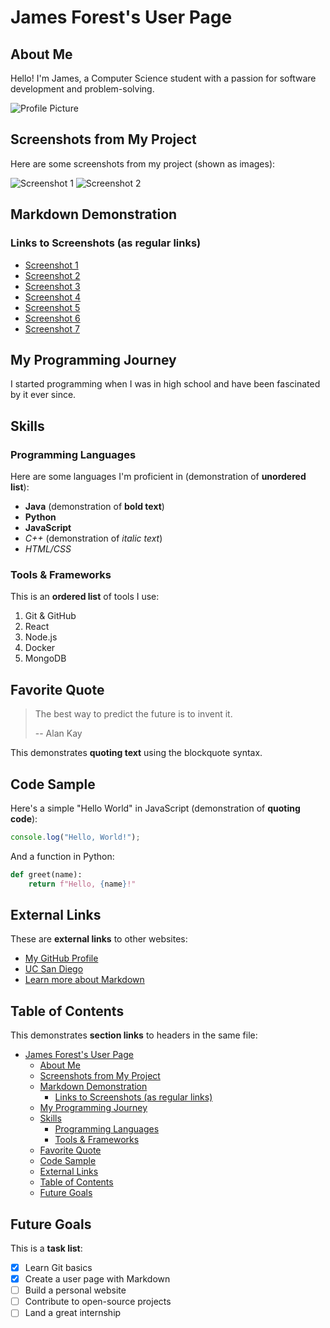# James Forest's User Page

## About Me
Hello! I'm James, a Computer Science student with a passion for software development and problem-solving.

![Profile Picture](https://avatars.githubusercontent.com/u/placeholder-image.jpg)

## Screenshots from My Project
Here are some screenshots from my project (shown as images):

![Screenshot 1](screenshot/截屏2025-04-01%20下午6.15.17.png)
![Screenshot 2](screenshot/截屏2025-04-02%20下午1.09.11.png)

## Markdown Demonstration

### Links to Screenshots (as regular links)
- [Screenshot 1](screenshot/截屏2025-04-01%20下午6.15.17.png)
- [Screenshot 2](screenshot/截屏2025-04-02%20下午1.08.25.png)
- [Screenshot 3](screenshot/截屏2025-04-02%20下午12.59.11.png)
- [Screenshot 4](screenshot/截屏2025-04-02%20下午1.10.39.png)
- [Screenshot 5](screenshot/截屏2025-04-02%20下午1.00.07.png)
- [Screenshot 6](screenshot/截屏2025-04-02%20下午1.00.59.png)
- [Screenshot 7](screenshot/截屏2025-04-02%20下午1.01.24.png)

## My Programming Journey
I started programming when I was in high school and have been fascinated by it ever since. 

## Skills
### Programming Languages
Here are some languages I'm proficient in (demonstration of **unordered list**):
- **Java** (demonstration of **bold text**)
- **Python**
- **JavaScript**
- *C++* (demonstration of *italic text*)
- *HTML/CSS*

### Tools & Frameworks
This is an **ordered list** of tools I use:
1. Git & GitHub
2. React
3. Node.js
4. Docker
5. MongoDB

## Favorite Quote
> The best way to predict the future is to invent it.
> 
> -- Alan Kay

This demonstrates **quoting text** using the blockquote syntax.

## Code Sample
Here's a simple "Hello World" in JavaScript (demonstration of **quoting code**):
```javascript
console.log("Hello, World!");
```

And a function in Python:
```python
def greet(name):
    return f"Hello, {name}!"
```

## External Links
These are **external links** to other websites:
- [My GitHub Profile](https://github.com/jamesforest)
- [UC San Diego](https://ucsd.edu)
- [Learn more about Markdown](https://docs.github.com/en/github/writing-on-github/getting-started-with-writing-and-formatting-on-github/basic-writing-and-formatting-syntax)

## Table of Contents
This demonstrates **section links** to headers in the same file:
- [James Forest's User Page](#james-forests-user-page)
  - [About Me](#about-me)
  - [Screenshots from My Project](#screenshots-from-my-project)
  - [Markdown Demonstration](#markdown-demonstration)
    - [Links to Screenshots (as regular links)](#links-to-screenshots-as-regular-links)
  - [My Programming Journey](#my-programming-journey)
  - [Skills](#skills)
    - [Programming Languages](#programming-languages)
    - [Tools \& Frameworks](#tools--frameworks)
  - [Favorite Quote](#favorite-quote)
  - [Code Sample](#code-sample)
  - [External Links](#external-links)
  - [Table of Contents](#table-of-contents)
  - [Future Goals](#future-goals)

## Future Goals
This is a **task list**:
- [x] Learn Git basics
- [x] Create a user page with Markdown
- [ ] Build a personal website
- [ ] Contribute to open-source projects
- [ ] Land a great internship
